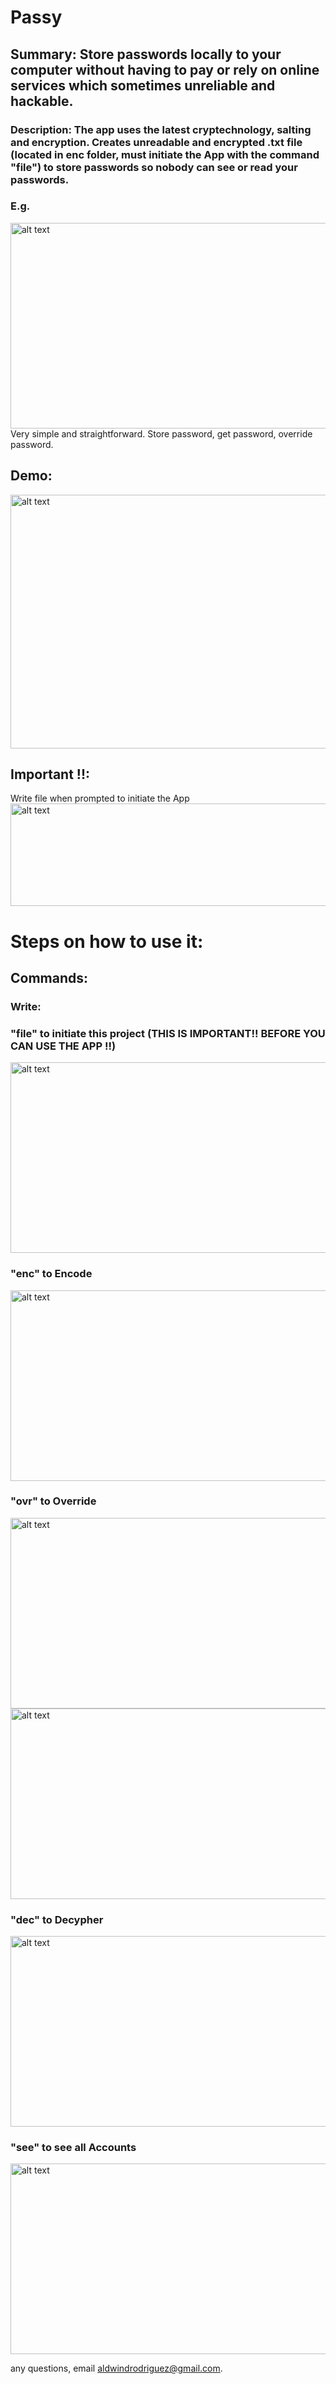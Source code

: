 # Passy

## Summary: Store passwords locally to your computer without having to pay or rely on online services which sometimes unreliable and hackable.

### Description: The app uses the latest cryptechnology, salting and encryption. Creates unreadable and encrypted .txt file (located in enc folder, must initiate the App with the command "file") to store passwords so nobody can see or read your passwords.
### E.g.
<img src="screenshots/screenshot2.png" alt="alt text" width="551" height="329">
Very simple and straightforward. Store password, get password, override password.

## Demo:
<img src="screenshots/enc.gif" alt="alt text" width="1008" height="406">
   
## Important !!:
Write file when prompted to initiate the App  
<img src="screenshots/screenshot1.png" alt="alt text" width="671" height="164">

# Steps on how to use it:

## Commands:

### Write:  
### "file" to initiate this project (THIS IS IMPORTANT!! BEFORE YOU CAN USE THE APP !!)    
<img src="screenshots/file.gif" alt="alt text" width="756" height="305">   
  
### "enc" to Encode   
<img src="screenshots/enc.gif" alt="alt text" width="756" height="305">   

### "ovr" to Override      
<img src="screenshots/ovr.gif" alt="alt text" width="756" height="305"><img src="screenshots/ovrdec.gif" alt="alt text" width="756" height="305">       

### "dec" to Decypher      
<img src="screenshots/dec.gif" alt="alt text" width="756" height="305">   

### "see" to see all Accounts     
<img src="screenshots/see.gif" alt="alt text" width="756" height="305">    
  
any questions, email aldwindrodriguez@gmail.com.

